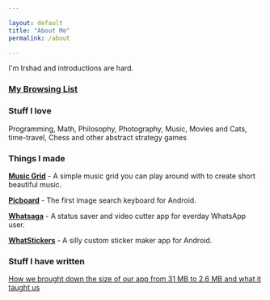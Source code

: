 ```yaml
---

layout: default
title: "About Me"
permalink: /about

---
```


I'm Irshad and introductions are hard. 

### [My Browsing List](/browsing-list)

### Stuff I love

Programming, Math, Philosophy, Photography, Music, Movies and Cats, time-travel, Chess and other abstract strategy games

### Things I made

[**Music Grid**](http://music-grid.surge.sh/) - A simple music grid you can play around with to create short beautiful music. 

[**Picboard**](https://play.google.com/store/apps/details?id=in.picboard.imagesearchkeyboard&referrer=utm_source%3Dpw) - The first image search keyboard for Android.

[**Whatsaga**](https://play.google.com/store/apps/details?id=in.whatsaga.whatsapplongerstatus&referrer=utm_source%3Dpw) - A status saver and video cutter app for everday WhatsApp user.

[**WhatStickers**](https://play.google.com/store/apps/details?id=in.whatstickers.whatsapp.custom.sticker.maker.personal&referrer=utm_source%3Dpw) - A silly custom sticker maker app for Android. 

### Stuff I have written 

[How we brought down the size of our app from 31 MB to 2.6 MB and what it taught us](https://hackernoon.com/how-we-brought-down-the-size-of-our-app-from-31-mb-to-2-6-mb-and-what-it-taught-us-3a75963317f9)